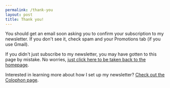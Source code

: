 ```yaml
---
permalink: /thank-you
layout: post
title: Thank you!
---
```

You should get an email soon asking you to confirm your subscription to my newsletter. If you don't see it, check spam and your Promotions tab (if you use Gmail).

If you didn't just subscribe to my newsletter, you may have gotten to this page by mistake. No worries, [just click here to be taken back to the homepage](/).

Interested in learning more about how I set up my newsletter? [Check out the Colophon page](/colophon).